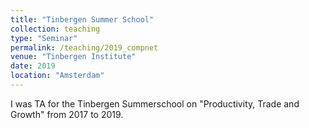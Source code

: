 ```yaml
---
title: "Tinbergen Summer School"
collection: teaching
type: "Seminar"
permalink: /teaching/2019_compnet
venue: "Tinbergen Institute"
date: 2019
location: "Amsterdam"
---
```


I was TA for the Tinbergen Summerschool on "Productivity, Trade and Growth" from 2017 to 2019.
